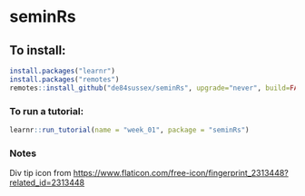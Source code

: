 # seminRs

## To install:

```r
install.packages("learnr")
install.packages("remotes")
remotes::install_github("de84sussex/seminRs", upgrade="never", build=FALSE)
```

### To run a tutorial: 

```r
learnr::run_tutorial(name = "week_01", package = "seminRs")
```








### Notes

Div tip icon from https://www.flaticon.com/free-icon/fingerprint_2313448?related_id=2313448



